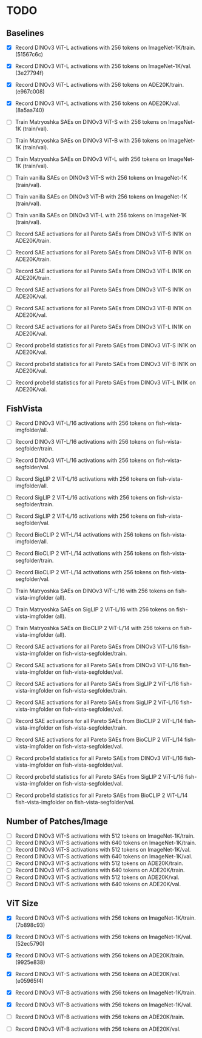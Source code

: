 # TODO

## Baselines

- [x] Record DINOv3 ViT-L activations with 256 tokens on ImageNet-1K/train. (51567c6c)
- [x] Record DINOv3 ViT-L activations with 256 tokens on ImageNet-1K/val. (3e27794f)
- [x] Record DINOv3 ViT-L activations with 256 tokens on ADE20K/train. (e967c008)
- [x] Record DINOv3 ViT-L activations with 256 tokens on ADE20K/val. (8a5aa740)

- [ ] Train Matryoshka SAEs on DINOv3 ViT-S with 256 tokens on ImageNet-1K (train/val).
- [ ] Train Matryoshka SAEs on DINOv3 ViT-B with 256 tokens on ImageNet-1K (train/val).
- [ ] Train Matryoshka SAEs on DINOv3 ViT-L with 256 tokens on ImageNet-1K (train/val).
- [ ] Train vanilla SAEs on DINOv3 ViT-S with 256 tokens on ImageNet-1K (train/val).
- [ ] Train vanilla SAEs on DINOv3 ViT-B with 256 tokens on ImageNet-1K (train/val).
- [ ] Train vanilla SAEs on DINOv3 ViT-L with 256 tokens on ImageNet-1K (train/val).

- [ ] Record SAE activations for all Pareto SAEs from DINOv3 ViT-S IN1K on ADE20K/train.
- [ ] Record SAE activations for all Pareto SAEs from DINOv3 ViT-B IN1K on ADE20K/train.
- [ ] Record SAE activations for all Pareto SAEs from DINOv3 ViT-L IN1K on ADE20K/train.
- [ ] Record SAE activations for all Pareto SAEs from DINOv3 ViT-S IN1K on ADE20K/val.
- [ ] Record SAE activations for all Pareto SAEs from DINOv3 ViT-B IN1K on ADE20K/val.
- [ ] Record SAE activations for all Pareto SAEs from DINOv3 ViT-L IN1K on ADE20K/val.

- [ ] Record probe1d statistics for all Pareto SAEs from DINOv3 ViT-S IN1K on ADE20K/val.
- [ ] Record probe1d statistics for all Pareto SAEs from DINOv3 ViT-B IN1K on ADE20K/val.
- [ ] Record probe1d statistics for all Pareto SAEs from DINOv3 ViT-L IN1K on ADE20K/val.

## FishVista

- [ ] Record DINOv3 ViT-L/16 activations with 256 tokens on fish-vista-imgfolder/all.
- [ ] Record DINOv3 ViT-L/16 activations with 256 tokens on fish-vista-segfolder/train.
- [ ] Record DINOv3 ViT-L/16 activations with 256 tokens on fish-vista-segfolder/val.

- [ ] Record SigLIP 2 ViT-L/16 activations with 256 tokens on fish-vista-imgfolder/all.
- [ ] Record SigLIP 2 ViT-L/16 activations with 256 tokens on fish-vista-segfolder/train.
- [ ] Record SigLIP 2 ViT-L/16 activations with 256 tokens on fish-vista-segfolder/val.

- [ ] Record BioCLIP 2 ViT-L/14 activations with 256 tokens on fish-vista-imgfolder/all.
- [ ] Record BioCLIP 2 ViT-L/14 activations with 256 tokens on fish-vista-segfolder/train.
- [ ] Record BioCLIP 2 ViT-L/14 activations with 256 tokens on fish-vista-segfolder/val.

- [ ] Train Matryoshka SAEs on DINOv3 ViT-L/16 with 256 tokens on fish-vista-imgfolder (all).
- [ ] Train Matryoshka SAEs on SigLIP 2 ViT-L/16 with 256 tokens on fish-vista-imgfolder (all).
- [ ] Train Matryoshka SAEs on BioCLIP 2 ViT-L/14 with 256 tokens on fish-vista-imgfolder (all).

- [ ] Record SAE activations for all Pareto SAEs from DINOv3 ViT-L/16 fish-vista-imgfolder on fish-vista-segfolder/train.
- [ ] Record SAE activations for all Pareto SAEs from DINOv3 ViT-L/16 fish-vista-imgfolder on fish-vista-segfolder/val.

- [ ] Record SAE activations for all Pareto SAEs from SigLIP 2 ViT-L/16 fish-vista-imgfolder on fish-vista-segfolder/train.
- [ ] Record SAE activations for all Pareto SAEs from SigLIP 2 ViT-L/16 fish-vista-imgfolder on fish-vista-segfolder/val.

- [ ] Record SAE activations for all Pareto SAEs from BioCLIP 2 ViT-L/14 fish-vista-imgfolder on fish-vista-segfolder/train.
- [ ] Record SAE activations for all Pareto SAEs from BioCLIP 2 ViT-L/14 fish-vista-imgfolder on fish-vista-segfolder/val.

- [ ] Record probe1d statistics for all Pareto SAEs from DINOv3 ViT-L/16 fish-vista-imgfolder on fish-vista-segfolder/val.
- [ ] Record probe1d statistics for all Pareto SAEs from SigLIP 2 ViT-L/16 fish-vista-imgfolder on fish-vista-segfolder/val.
- [ ] Record probe1d statistics for all Pareto SAEs from BioCLIP 2 ViT-L/14 fish-vista-imgfolder on fish-vista-segfolder/val.

## Number of Patches/Image

- [ ] Record DINOv3 ViT-S activations with 512 tokens on ImageNet-1K/train.
- [ ] Record DINOv3 ViT-S activations with 640 tokens on ImageNet-1K/train.
- [ ] Record DINOv3 ViT-S activations with 512 tokens on ImageNet-1K/val.
- [ ] Record DINOv3 ViT-S activations with 640 tokens on ImageNet-1K/val.
- [ ] Record DINOv3 ViT-S activations with 512 tokens on ADE20K/train.
- [ ] Record DINOv3 ViT-S activations with 640 tokens on ADE20K/train.
- [ ] Record DINOv3 ViT-S activations with 512 tokens on ADE20K/val.
- [ ] Record DINOv3 ViT-S activations with 640 tokens on ADE20K/val.

## ViT Size

- [x] Record DINOv3 ViT-S activations with 256 tokens on ImageNet-1K/train. (7b898c93)
- [x] Record DINOv3 ViT-S activations with 256 tokens on ImageNet-1K/val. (52ec5790)
- [x] Record DINOv3 ViT-S activations with 256 tokens on ADE20K/train. (9925e838)
- [x] Record DINOv3 ViT-S activations with 256 tokens on ADE20K/val. (e05965f4)

- [x] Record DINOv3 ViT-B activations with 256 tokens on ImageNet-1K/train.
- [x] Record DINOv3 ViT-B activations with 256 tokens on ImageNet-1K/val.
- [ ] Record DINOv3 ViT-B activations with 256 tokens on ADE20K/train.
- [ ] Record DINOv3 ViT-B activations with 256 tokens on ADE20K/val.
